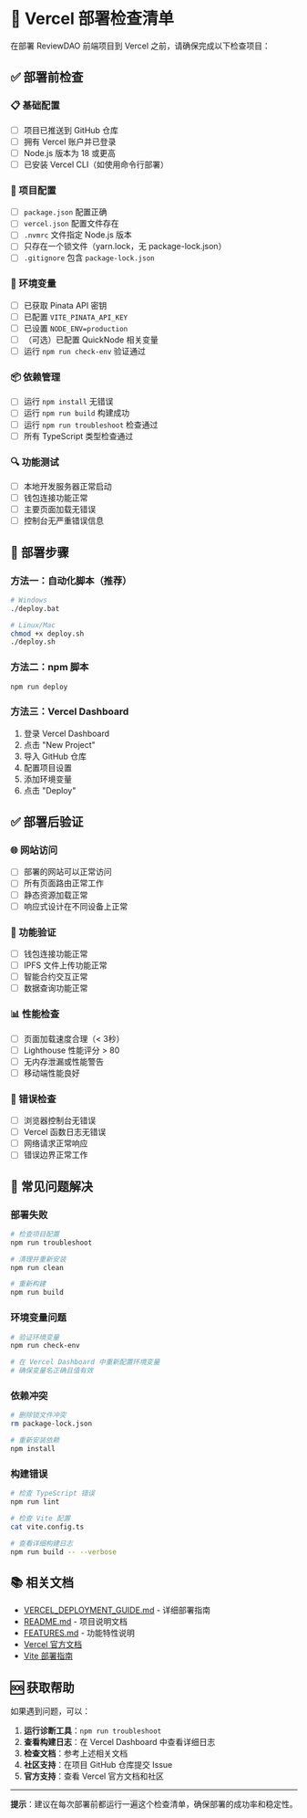 # 🚀 Vercel 部署检查清单

在部署 ReviewDAO 前端项目到 Vercel 之前，请确保完成以下检查项目：

## ✅ 部署前检查

### 📋 基础配置
- [ ] 项目已推送到 GitHub 仓库
- [ ] 拥有 Vercel 账户并已登录
- [ ] Node.js 版本为 18 或更高
- [ ] 已安装 Vercel CLI（如使用命令行部署）

### 🔧 项目配置
- [ ] `package.json` 配置正确
- [ ] `vercel.json` 配置文件存在
- [ ] `.nvmrc` 文件指定 Node.js 版本
- [ ] 只存在一个锁文件（yarn.lock，无 package-lock.json）
- [ ] `.gitignore` 包含 `package-lock.json`

### 🔑 环境变量
- [ ] 已获取 Pinata API 密钥
- [ ] 已配置 `VITE_PINATA_API_KEY`
- [ ] 已设置 `NODE_ENV=production`
- [ ] （可选）已配置 QuickNode 相关变量
- [ ] 运行 `npm run check-env` 验证通过

### 📦 依赖管理
- [ ] 运行 `npm install` 无错误
- [ ] 运行 `npm run build` 构建成功
- [ ] 运行 `npm run troubleshoot` 检查通过
- [ ] 所有 TypeScript 类型检查通过

### 🔍 功能测试
- [ ] 本地开发服务器正常启动
- [ ] 钱包连接功能正常
- [ ] 主要页面加载无错误
- [ ] 控制台无严重错误信息

## 🚀 部署步骤

### 方法一：自动化脚本（推荐）
```bash
# Windows
./deploy.bat

# Linux/Mac
chmod +x deploy.sh
./deploy.sh
```

### 方法二：npm 脚本
```bash
npm run deploy
```

### 方法三：Vercel Dashboard
1. 登录 Vercel Dashboard
2. 点击 "New Project"
3. 导入 GitHub 仓库
4. 配置项目设置
5. 添加环境变量
6. 点击 "Deploy"

## ✅ 部署后验证

### 🌐 网站访问
- [ ] 部署的网站可以正常访问
- [ ] 所有页面路由正常工作
- [ ] 静态资源加载正常
- [ ] 响应式设计在不同设备上正常

### 🔧 功能验证
- [ ] 钱包连接功能正常
- [ ] IPFS 文件上传功能正常
- [ ] 智能合约交互正常
- [ ] 数据查询功能正常

### 📊 性能检查
- [ ] 页面加载速度合理（< 3秒）
- [ ] Lighthouse 性能评分 > 80
- [ ] 无内存泄漏或性能警告
- [ ] 移动端性能良好

### 🐛 错误检查
- [ ] 浏览器控制台无错误
- [ ] Vercel 函数日志无错误
- [ ] 网络请求正常响应
- [ ] 错误边界正常工作

## 🔧 常见问题解决

### 部署失败
```bash
# 检查项目配置
npm run troubleshoot

# 清理并重新安装
npm run clean

# 重新构建
npm run build
```

### 环境变量问题
```bash
# 验证环境变量
npm run check-env

# 在 Vercel Dashboard 中重新配置环境变量
# 确保变量名正确且值有效
```

### 依赖冲突
```bash
# 删除锁文件冲突
rm package-lock.json

# 重新安装依赖
npm install
```

### 构建错误
```bash
# 检查 TypeScript 错误
npm run lint

# 检查 Vite 配置
cat vite.config.ts

# 查看详细构建日志
npm run build -- --verbose
```

## 📚 相关文档

- [VERCEL_DEPLOYMENT_GUIDE.md](./VERCEL_DEPLOYMENT_GUIDE.md) - 详细部署指南
- [README.md](./README.md) - 项目说明文档
- [FEATURES.md](./FEATURES.md) - 功能特性说明
- [Vercel 官方文档](https://vercel.com/docs)
- [Vite 部署指南](https://vitejs.dev/guide/static-deploy.html)

## 🆘 获取帮助

如果遇到问题，可以：

1. **运行诊断工具**：`npm run troubleshoot`
2. **查看构建日志**：在 Vercel Dashboard 中查看详细日志
3. **检查文档**：参考上述相关文档
4. **社区支持**：在项目 GitHub 仓库提交 Issue
5. **官方支持**：查看 Vercel 官方文档和社区

---

**提示**：建议在每次部署前都运行一遍这个检查清单，确保部署的成功率和稳定性。